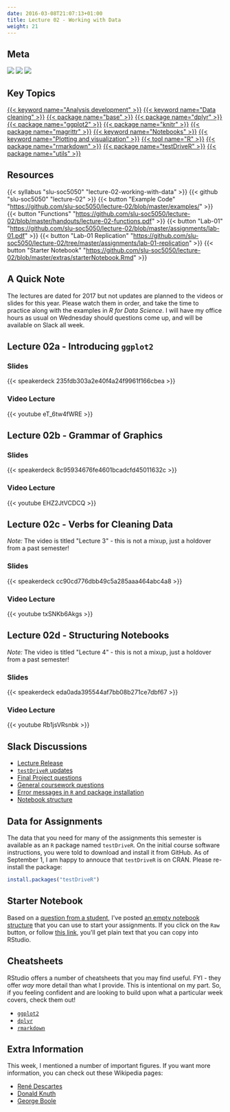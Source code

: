 ```yaml
---
date: 2016-03-08T21:07:13+01:00
title: Lecture 02 - Working with Data
weight: 21
---
```


## Meta
![](https://img.shields.io/badge/semester-fall%202018-orange.svg) ![](https://img.shields.io/badge/release-full-brightgreen.svg) [![](https://img.shields.io/badge/last%20update-2018--09--06-brightgreen.svg)](https://github.com/slu-soc5050/lecture-02/blob/master/NEWS_SITE.md)

## Key Topics
[{{< keyword name="Analysis development" >}}](/topic-index/#a-d)
[{{< keyword name="Data cleaning" >}}](/topic-index/#a-d)
[{{< package name="base" >}}](/topic-index/#a-d)
[{{< package name="dplyr" >}}](/topic-index/#a-d)
[{{< package name="ggplot2" >}}](/topic-index/#e-h)
[{{< package name="knitr" >}}](/topic-index/#i-l)
[{{< package name="magrittr" >}}](/topic-index/#m-p)
[{{< keyword name="Notebooks" >}}](/topic-index/#m-p)
[{{< keyword name="Plotting and visualization" >}}](/topic-index/#m-p)
[{{< tool name="R" >}}](/topic-index/#q-t)
[{{< package name="rmarkdown" >}}](/topic-index/#q-t)
[{{< package name="testDriveR" >}}](/topic-index/#q-t)
[{{< package name="utils" >}}](/topic-index/#u-z)

## Resources

{{< syllabus "slu-soc5050" "lecture-02-working-with-data" >}}
{{< github "slu-soc5050" "lecture-02" >}}
{{< button "Example Code" "https://github.com/slu-soc5050/lecture-02/blob/master/examples/" >}}
{{< button "Functions" "https://github.com/slu-soc5050/lecture-02/blob/master/handouts/lecture-02-functions.pdf" >}}
{{< button "Lab-01" "https://github.com/slu-soc5050/lecture-02/blob/master/assignments/lab-01.pdf" >}}
{{< button "Lab-01 Replication" "https://github.com/slu-soc5050/lecture-02/tree/master/assignments/lab-01-replication" >}}
{{< button "Starter Notebook" "https://github.com/slu-soc5050/lecture-02/blob/master/extras/starterNotebook.Rmd" >}}

## A Quick Note
The lectures are dated for 2017 but not updates are planned to the videos or slides for this year. Please watch them in order, and take the time to practice along with the examples in *R for Data Science*. I will have my office hours as usual on Wednesday should questions come up, and will be available on Slack all week.

## Lecture 02a - Introducing `ggplot2`
### Slides
<p> </p>
{{< speakerdeck 235fdb303a2e40f4a24f9961f166cbea >}}

### Video Lecture
<p> </p>
{{< youtube eT_6tw4fWRE >}}

## Lecture 02b - Grammar of Graphics
### Slides
<p> </p>
{{< speakerdeck 8c95934676fe4601bcadcfd45011632c >}}

### Video Lecture
<p> </p>
{{< youtube EHZ2JtVCDCQ >}}

## Lecture 02c - Verbs for Cleaning Data
*Note:* The video is titled "Lecture 3" - this is not a mixup, just a holdover from a past semester!

### Slides
<p> </p>
{{< speakerdeck cc90cd776dbb49c5a285aaa464abc4a8 >}}

### Video Lecture
<p> </p>
{{< youtube txSNKb6Akgs >}}

## Lecture 02d - Structuring Notebooks
*Note:* The video is titled "Lecture 4" - this is not a mixup, just a holdover from a past semester!

### Slides
<p> </p>
{{< speakerdeck eda0ada395544af7bb08b271ce7dbf67 >}}

### Video Lecture
<p> </p>
{{< youtube Rb1jsVRsnbk >}}

## Slack Discussions <i class="fab fa-slack"></i>

* <a href="https://slu-soc5050.slack.com/archives/C2BRR3RU4/p1536008390000100" target="_blank">Lecture Release</a>
* <a href="https://slu-soc5050.slack.com/archives/C2BRR3RU4/p1536003390000100" target="_blank">`testDriveR` updates</a>
* <a href="https://slu-soc5050.slack.com/archives/C6U4BB8RJ/p1536164338000100" target="_blank">Final Project questions</a>
* <a href="https://slu-soc5050.slack.com/archives/C6U4BB8RJ/p1536191174000100" target="_blank">General coursework questions</a>
* <a href="https://slu-soc5050.slack.com/archives/C6U6HJ421/p1536191749000100" target="_blank">Error messages in `R` and package installation</a>
* <a href="https://slu-soc5050.slack.com/archives/C6U0C90D9/p1536261800000100" target="_blank">Notebook structure</a>

## Data for Assignments
The data that you need for many of the assignments this semester is available as an `R` package named `testDriveR`. On the initial course software instructions, you were told to download and install it from GitHub. As of September 1, I am happy to annouce that `testDriveR` is on CRAN. Please re-install the package:

```r
install.packages("testDriveR")
```

## Starter Notebook
Based on a <a href="https://slu-soc5050.slack.com/archives/C6U0C90D9/p1536261800000100" target="_blank">question from a student</a>, I've posted <a href="https://github.com/slu-soc5050/lecture-02/blob/master/extras/starterNotebook.Rmd" target="_blank">an empty notebook structure</a> that you can use to start your assignments. If you click on the `Raw` button, or follow <a href="https://raw.githubusercontent.com/slu-soc5050/lecture-02/master/extras/starterNotebook.Rmd" target="_blank">this link</a>, you'll get plain text that you can copy into RStudio.

## Cheatsheets
RStudio offers a number of cheatsheets that you may find useful. FYI - they offer *way* more detail than what I provide. This is intentional on my part. So, if you feeling confident and are looking to build upon what a particular week covers, check them out!

* [`ggplot2`](https://github.com/rstudio/cheatsheets/raw/master/source/pdfs/ggplot2-cheatsheet-2.1.pdf)
* [`dplyr`](https://github.com/rstudio/cheatsheets/raw/master/source/pdfs/data-transformation-cheatsheet.pdf)
* [`rmarkdown`](https://github.com/rstudio/cheatsheets/raw/master/source/pdfs/rmarkdown-cheatsheet-2.0.pdf)

## Extra Information
This week, I mentioned a number of important figures. If you want more information, you can check out these Wikipedia pages:

* [René Descartes](https://en.wikipedia.org/wiki/René_Descartes)
* [Donald Knuth](https://en.wikipedia.org/wiki/Donald_Knuth)
* [George Boole](https://en.wikipedia.org/wiki/George_Boole)
